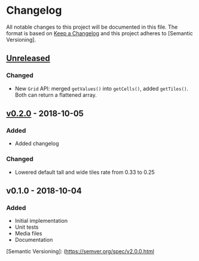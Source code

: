 Changelog
=========

All notable changes to this project will be documented in this file. The format is based on
[Keep a Changelog] and this project adheres to [Semantic Versioning].

[Unreleased]
------------

### Changed

- New `Grid` API: merged `getValues()` into `getCells()`, added `getTiles()`. Both can return a flattened array.

[v0.2.0] - 2018-10-05
---------------------

### Added

- Added changelog

### Changed

- Lowered default tall and wide tiles rate from 0.33 to 0.25

v0.1.0 - 2018-10-04
-------------------

### Added

- Initial implementation
- Unit tests
- Media files
- Documentation

[Keep a Changelog]: https://keepachangelog.com/en/1.0.0/
[Semantic Versioning]: (https://semver.org/spec/v2.0.0.html

[Unreleased]: https://github.com/amercier/rectangular-mozaic/compare/v0.2.0...HEAD
[v0.2.0]: https://github.com/amercier/rectangular-mozaic/compare/v0.1.0...v0.2.0
